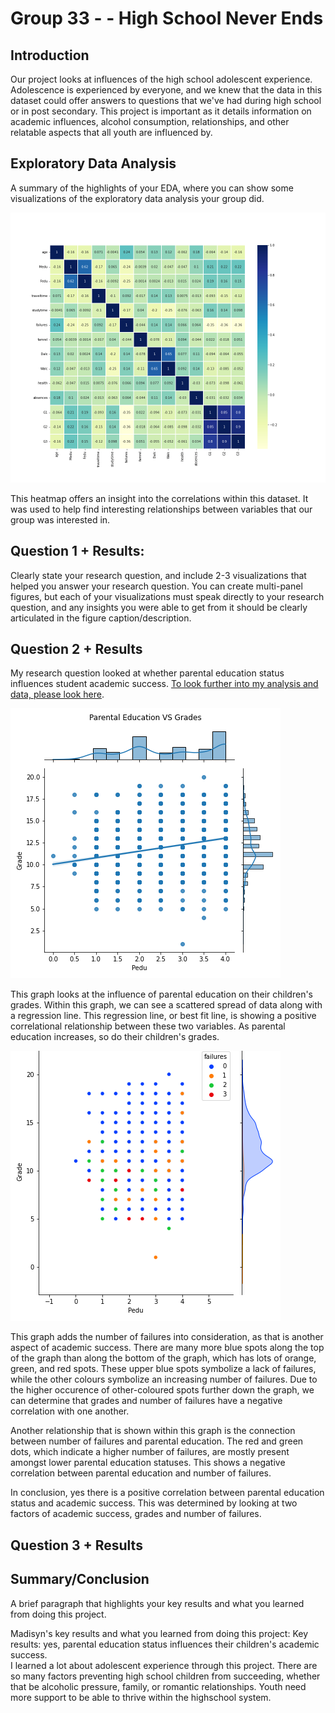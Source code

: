 # Group 33 - - High School Never Ends

## Introduction

Our project looks at influences of the high school adolescent experience. Adolescence is experienced by everyone, and we knew that the data in this dataset could offer answers to questions that we've had during high school or in post secondary. This project is important as it details information on academic influences, alcohol consumption, relationships, and other relatable aspects that all youth are influenced by.


## Exploratory Data Analysis

A summary of the highlights of your EDA, where you can show some visualizations of the exploratory data analysis your group did.

![Heatmap](images/Heatmap.png)

This heatmap offers an insight into the correlations within this dataset. It was used to help find interesting relationships between variables that our group was interested in.



## Question 1 + Results:
 Clearly state your research question, and include 2-3 visualizations that helped you answer your research question. You can create multi-panel figures, but each of your visualizations must speak directly to your research question, and any insights you were able to get from it should be clearly articulated in the figure caption/description.


## Question 2 + Results

My research question looked at whether parental education status influences student academic success. [To look further into my analysis and data, please look here](notebooks/analysis2.ipynb).

![Grades VS Parental Education Status](images/MadiGradesVPedu.png)

This graph looks at the influence of parental education on their children's grades. Within this graph, we can see a scattered spread of data along with a regression line. This regression line, or best fit line, is showing a positive correlational relationship between these two variables. As parental education increases, so do their children's grades. 

![Failures VS Parental Education Status](images/Madijointplot.png)

This graph adds the number of failures into consideration, as that is another aspect of academic success. There are many more blue spots along the top of the graph than along the bottom of the graph, which has lots of orange, green, and red spots. These upper blue spots symbolize a lack of failures, while the other colours symbolize an increasing number of failures. Due to the higher occurence of other-coloured spots further down the graph, we can determine that grades and number of failures have a negative correlation with one another.

Another relationship that is shown within this graph is the connection between number of failures and parental education. The red and green dots, which indicate a higher number of failures, are mostly present amongst lower parental education statuses. This shows a negative correlation between parental education and number of failures.

In conclusion, yes there is a positive correlation between parental education status and academic success. This was determined by looking at two factors of academic success, grades and number of failures.




## Question 3 + Results

## Summary/Conclusion


 A brief paragraph that highlights your key results and what you learned from doing this project.

 Madisyn's key results and what you learned from doing this project:
    Key results: yes, parental education status influences their children's academic success.   
 I learned a lot about adolescent experience through this project. There are so many factors preventing high school children from succeeding, whether that be alcoholic pressure, family, or romantic relationships. Youth need more support to be able to thrive within the highschool system.